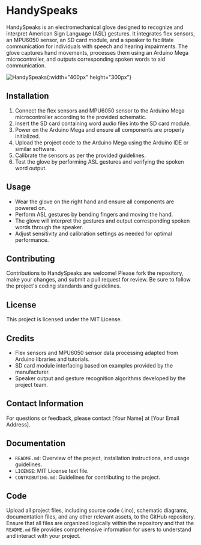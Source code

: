 # HandySpeaks

HandySpeaks is an electromechanical glove designed to recognize and interpret American Sign Language (ASL) gestures. It integrates flex sensors, an MPU6050 sensor, an SD card module, and a speaker to facilitate communication for individuals with speech and hearing impairments. The glove captures hand movements, processes them using an Arduino Mega microcontroller, and outputs corresponding spoken words to aid communication.

![HandySpeaks]([https://nurturingmachines.files.wordpress.com/2024/04/img_2354.jpeg]){:width="400px" height="300px"}

## Installation

1. Connect the flex sensors and MPU6050 sensor to the Arduino Mega microcontroller according to the provided schematic.
2. Insert the SD card containing word audio files into the SD card module.
3. Power on the Arduino Mega and ensure all components are properly initialized.
4. Upload the project code to the Arduino Mega using the Arduino IDE or similar software.
5. Calibrate the sensors as per the provided guidelines.
6. Test the glove by performing ASL gestures and verifying the spoken word output.

## Usage

- Wear the glove on the right hand and ensure all components are powered on.
- Perform ASL gestures by bending fingers and moving the hand.
- The glove will interpret the gestures and output corresponding spoken words through the speaker.
- Adjust sensitivity and calibration settings as needed for optimal performance.

## Contributing

Contributions to HandySpeaks are welcome! Please fork the repository, make your changes, and submit a pull request for review. Be sure to follow the project's coding standards and guidelines.

## License

This project is licensed under the MIT License.

## Credits

- Flex sensors and MPU6050 sensor data processing adapted from Arduino libraries and tutorials.
- SD card module interfacing based on examples provided by the manufacturer.
- Speaker output and gesture recognition algorithms developed by the project team.

## Contact Information

For questions or feedback, please contact [Your Name] at [Your Email Address].

## Documentation

- `README.md`: Overview of the project, installation instructions, and usage guidelines.
- `LICENSE`: MIT License text file.
- `CONTRIBUTING.md`: Guidelines for contributing to the project.

## Code

Upload all project files, including source code (.ino), schematic diagrams, documentation files, and any other relevant assets, to the GitHub repository. Ensure that all files are organized logically within the repository and that the `README.md` file provides comprehensive information for users to understand and interact with your project.
